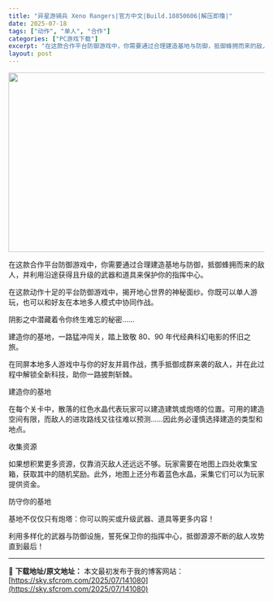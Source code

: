 ```yaml
---
title: "异星游骑兵 Xeno Rangers|官方中文|Build.18850606|解压即撸|"
date: 2025-07-18
tags: ["动作", "单人", "合作"]
categories: ["PC游戏下载"]
excerpt: "在这款合作平台防御游戏中，你需要通过合理建造基地与防御，抵御蜂拥而来的敌人，并利用沿途获得且升级的武器和道具来保护你的指挥中心。 在这款动作十足的平台防御游戏中，揭开地心世界的神秘面纱。你既可以单人游玩，也可以和好友在本地多人模式中协同作战。 阴影之中潜藏着令你终生难忘的秘密…… 建造你的基地，一路&hellip;"
layout: post
---
```


<img class="aligncenter size-full wp-image-141081" src="https://sky.sfcrom.com/wp-content/uploads/2025/07/2025071814325479.webp" alt="" width="616" height="353" />

在这款合作平台防御游戏中，你需要通过合理建造基地与防御，抵御蜂拥而来的敌人，并利用沿途获得且升级的武器和道具来保护你的指挥中心。

在这款动作十足的平台防御游戏中，揭开地心世界的神秘面纱。你既可以单人游玩，也可以和好友在本地多人模式中协同作战。

阴影之中潜藏着令你终生难忘的秘密……

建造你的基地，一路猛冲闯关，踏上致敬 80、90 年代经典科幻电影的怀旧之旅。

在同屏本地多人游戏中与你的好友并肩作战，携手抵御成群来袭的敌人，并在此过程中解锁全新科技，助你一路披荆斩棘。

建造你的基地

在每个关卡中，散落的红色水晶代表玩家可以建造建筑或炮塔的位置。可用的建造空间有限，而敌人的进攻路线又往往难以预测……因此务必谨慎选择建造的类型和地点。

收集资源

如果想积累更多资源，仅靠消灭敌人还远远不够。玩家需要在地图上四处收集宝箱，获取其中的随机奖励。此外，地图上还分布着蓝色水晶，采集它们可以为玩家提供资金。

防守你的基地

基地不仅仅只有炮塔：你可以购买或升级武器、道具等更多内容！

利用多样化的武器与防御设施，誓死保卫你的指挥中心，抵御源源不断的敌人攻势直到最后！

---
📖 **下载地址/原文地址：** 本文最初发布于我的博客网站：[https://sky.sfcrom.com/2025/07/141080](https://sky.sfcrom.com/2025/07/141080)
